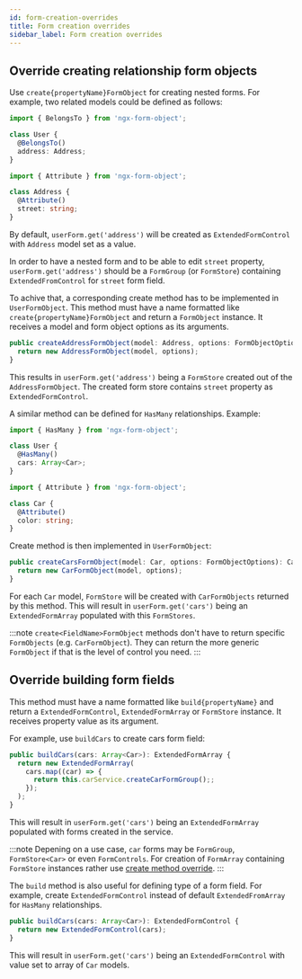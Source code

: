 ```yaml
---
id: form-creation-overrides
title: Form creation overrides
sidebar_label: Form creation overrides
---
```


## Override creating relationship form objects

Use `create{propertyName}FormObject` for creating nested forms. For example, two related models could be defined as follows:

```ts title="user.model.ts"
import { BelongsTo } from 'ngx-form-object';

class User {
  @BelongsTo()
  address: Address;
}
```

```ts title="address.model.ts"
import { Attribute } from 'ngx-form-object';

class Address {
  @Attribute()
  street: string;
}
```

By default, `userForm.get('address')` will be created as `ExtendedFormControl` with `Address` model set as a value.

In order to have a nested form and to be able to edit `street` property, `userForm.get('address')` should be a `FormGroup` (or `FormStore`) containing `ExtendedFromControl` for `street` form field.

To achive that, a corresponding create method has to be implemented in `UserFormObject`. This method must have a name formatted like `create{propertyName}FormObject` and return a `FormObject` instance. It receives a model and form object options as its arguments.

```ts title="user.form-object.ts"
public createAddressFormObject(model: Address, options: FormObjectOptions): AddressFormObject {
  return new AddressFormObject(model, options);
}
```
This results in `userForm.get('address')` being a `FormStore` created out of the `AddressFormObject`. The created form store contains `street` property as `ExtendedFormControl`.

A similar method can be defined for `HasMany` relationships. Example:

```ts title="user.model.ts"
import { HasMany } from 'ngx-form-object';

class User {
  @HasMany()
  cars: Array<Car>;
}
```

```ts title="car.model.ts"
import { Attribute } from 'ngx-form-object';

class Car {
  @Attribute()
  color: string;
}
```

Create method is then implemented in `UserFormObject`:

```ts title="user.form-object.ts"
public createCarsFormObject(model: Car, options: FormObjectOptions): CarFormObject {
  return new CarFormObject(model, options);
}
```
For each `Car` model, `FormStore` will be created with `CarFormObjects` returned by this method. This will result in `userForm.get('cars')` being an `ExtendedFormArray` populated with this `FormStores`.

:::note
`create<FieldName>FormObject` methods don't have to return specific `FormObjects` (e.g. `CarFormObject`). They can return the more generic `FormObject` if that is the level of control you need.
:::

## Override building form fields

This method must have a name formatted like `build{propertyName}` and return a `ExtendedFormControl`, `ExtendedFormArray` or `FormStore` instance. It receives property value as its argument.

For example, use `buildCars` to create cars form field:

```ts title="user.form-object.ts"
public buildCars(cars: Array<Car>): ExtendedFormArray {
  return new ExtendedFormArray(
    cars.map((car) => {
      return this.carService.createCarFormGroup();;
    });
  );
}
```
This will result in `userForm.get('cars')` being an `ExtendedFormArray` populated with forms created in the service.

:::note
Depening on a use case, `car` forms may be `FormGroup`, `FormStore<Car>` or even `FormControls`. For creation of `FormArray` containing `FormStore` instances rather use [create method override](#override-create-form-object-method).
:::

The `build` method is also useful for defining type of a form field. For example, create `ExtendedFormControl` instead of default `ExtendedFromArray` for `HasMany` relationships.

```ts title="user.form-object.ts"
public buildCars(cars: Array<Car>): ExtendedFormControl {
  return new ExtendedFormControl(cars);
}
```
This will result in `userForm.get('cars')` being an `ExtendedFormControl` with value set to array of `Car` models.
